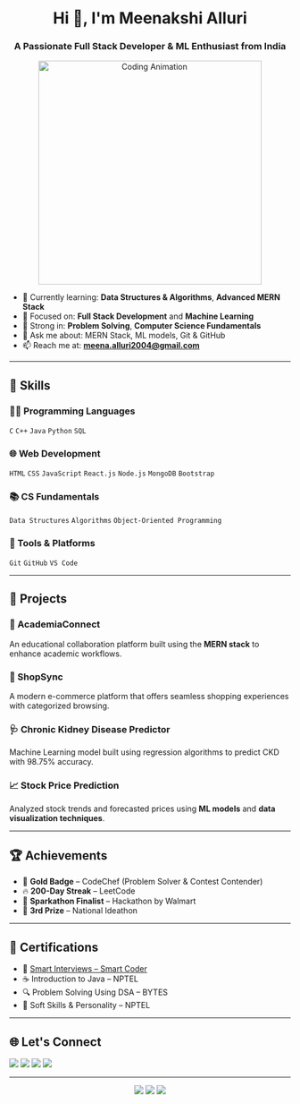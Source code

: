 <h1 align="center">Hi 👋, I'm Meenakshi Alluri</h1>
<h3 align="center">A Passionate Full Stack Developer & ML Enthusiast from India</h3>

<p align="center">
  <img src="[https://cdn.dribbble.com/users/1162077/screenshots/3848914/programmer.gif](https://img.freepik.com/premium-vector/young-woman-working-computer-home-vector-illustration-cartoon-style_1142-62905.jpg?w=360)" width="400" alt="Coding Animation">
</p>

- 🌱 Currently learning: **Data Structures & Algorithms**, **Advanced MERN Stack**
- 🔭 Focused on: **Full Stack Development** and **Machine Learning**
- 🧠 Strong in: **Problem Solving**, **Computer Science Fundamentals**
- 💬 Ask me about: MERN Stack, ML models, Git & GitHub
- 📫 Reach me at: **meena.alluri2004@gmail.com**

---

## 🚀 Skills

### 👩‍💻 Programming Languages
`C` `C++` `Java` `Python` `SQL`

### 🌐 Web Development
`HTML` `CSS` `JavaScript` `React.js` `Node.js` `MongoDB` `Bootstrap`

### 📚 CS Fundamentals
`Data Structures` `Algorithms` `Object-Oriented Programming`

### 🔧 Tools & Platforms
`Git` `GitHub` `VS Code`

---

## 💼 Projects

### 📘 AcademiaConnect
An educational collaboration platform built using the **MERN stack** to enhance academic workflows.

### 🛒 ShopSync
A modern e-commerce platform that offers seamless shopping experiences with categorized browsing.

### 🩺 Chronic Kidney Disease Predictor
Machine Learning model built using regression algorithms to predict CKD with 98.75% accuracy.

### 📈 Stock Price Prediction
Analyzed stock trends and forecasted prices using **ML models** and **data visualization techniques**.

---

## 🏆 Achievements

- 🥇 **Gold Badge** – CodeChef (Problem Solver & Contest Contender)
- 🔥 **200-Day Streak** – LeetCode
- 🧠 **Sparkathon Finalist** – Hackathon by Walmart
- 🥉 **3rd Prize** – National Ideathon

---

## 📜 Certifications

- 🧠 [Smart Interviews – Smart Coder](https://smartinterviews.in/certificate/0bbf06a3)
- ☕ Introduction to Java – NPTEL
- 🔍 Problem Solving Using DSA – BYTES
- 🌟 Soft Skills & Personality – NPTEL

---

## 🌐 Let's Connect

<p align="left">
  <a href="https://www.linkedin.com/in/meenakshialluri/"><img src="https://img.shields.io/badge/LinkedIn-blue?style=flat&logo=linkedin" /></a>
  <a href="https://github.com/allurimeenakshi"><img src="https://img.shields.io/badge/GitHub-black?style=flat&logo=github" /></a>
  <a href="https://leetcode.com/u/ALLURI_MEENAKSHI/"><img src="https://img.shields.io/badge/LeetCode-orange?style=flat&logo=leetcode" /></a>
  <a href="https://www.codechef.com/users/ameenakshi"><img src="https://img.shields.io/badge/CodeChef-brown?style=flat&logo=codechef" /></a>
</p>

---

<p align="center">
  <img src="https://github-readme-stats.vercel.app/api?username=allurimeenakshi&show_icons=true&theme=radical" />
  <img src="https://github-readme-stats.vercel.app/api/top-langs/?username=allurimeenakshi&layout=compact&theme=radical" />
  <img src="https://github-readme-streak-stats.herokuapp.com/?user=allurimeenakshi&theme=radical" />
</p>
